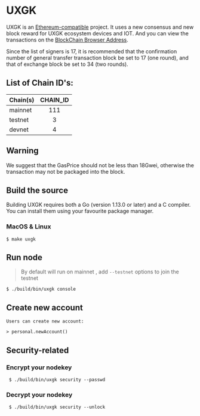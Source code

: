 # UXGK

UXGK is an [Ethereum-compatible](https://github.com/ethereum/go-ethereum) project. It uses a new consensus and new block reward for UXGK ecosystem devices and IOT. And you can view the transactions on the [
BlockChain Browser Address](http://chain.uxgk.com).


Since the list of signers is 17, it is recommended that the confirmation number of general transfer transaction block be set to 17 (one round), and that of exchange block be set to 34 (two rounds).

## List of Chain ID's:
| Chain(s)    |  CHAIN_ID  | 
| ----------  | :-----------:| 
| mainnet     | 111            | 
| testnet     | 3            | 
| devnet      | 4            | 

## Warning

We suggest that the GasPrice should not be less than 18Gwei, otherwise the transaction may not be packaged into the block.

## Build the source 

Building UXGK requires both a Go (version 1.13.0 or later) and a C compiler. You can install them using your favourite package manager.

### MacOS & Linux

```
$ make uxgk
```

## Run node 

> By default will run on mainnet , add `--testnet` options to join the testnet

    $ ./build/bin/uxgk console
    
## Create new account
    Users can create new account:

    > personal.newAccount()

## Security-related 
  
### Encrypt your nodekey

     $ ./build/bin/uxgk security --passwd
     
### Decrypt your nodekey

     $ ./build/bin/uxgk security --unlock
     
